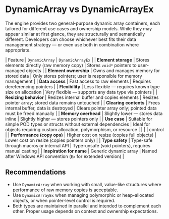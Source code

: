 # DynamicArray vs DynamicArrayEx

The engine provides two general-purpose dynamic array containers, each tailored for different use cases and ownership models. While they may appear similar at first glance, they are structurally and semantically different. Developers can choose whichever best fits their data management strategy — or even use both in combination where appropriate.

| Feature                    | `DynamicArray`                                                         | `DynamicArrayEx`                                                         |
| **Element storage**        | Stores elements directly (raw memory copy)                             | Stores `void*` pointers to user-managed objects                          |
| **Element ownership**      | Owns and manages memory for stored data                                | Only stores pointers; user is responsible for memory management          |
| **Data access**            | Fast access to raw elements                                            | Requires dereferencing pointers                                          |
| **Flexibility**            | Less flexible — requires known type size on allocation                 | Very flexible — supports any data type via pointers                      |
| **Resizing behavior**      | Resizes internal buffer and copies elements                            | Resizes pointer array; stored data remains untouched                     |
| **Clearing contents**      | Frees internal buffer, data is destroyed                               | Clears pointer array only; pointed data must be freed manually           |
| **Memory overhead**        | Slightly lower — stores data inline                                    | Slightly higher — stores pointers only                                   |
| **Use case**               | Suitable for simple POD types or structs without external dependencies | Ideal for objects requiring custom allocation, polymorphism, or resource |
|                            |                                                                        | control                                                                  |
| **Performance (copy ops)** | Higher cost on resize (copies full objects)                            | Lower cost on resize (copies pointers only)                              |
| **Type safety**            | Type-safe through macros or internal API                               | Type-unsafe (void pointers), requires manual casting                     |
| **Inspiration for name**   | Generic dynamic array                                                  | Named after Windows API convention (`Ex` for extended version)          | 

## Recommendations

- Use `DynamicArray` when working with small, value-like structures where performance of raw memory copies is acceptable.
- Use `DynamicArrayEx` when managing polymorphic or heap-allocated objects, or when pointer-level control is required.
- Both types are maintained in parallel and intended to complement each other. Proper usage depends on context and ownership expectations.